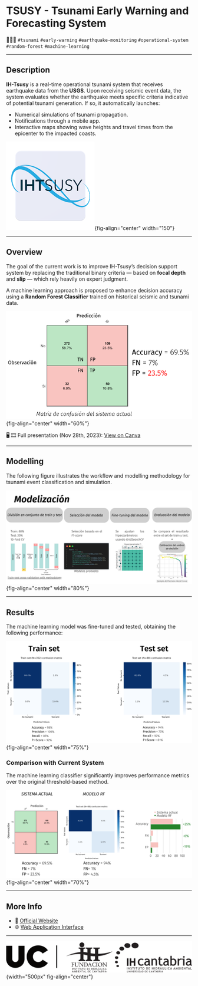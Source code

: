 # TSUSY - Tsunami Early Warning and Forecasting System

🌊📲🧠 `#tsunami` `#early-warning` `#earthquake-monitoring` `#operational-system` `#random-forest` `#machine-learning`

---

## Description

**IH-Tsusy** is a real-time operational tsunami system that receives earthquake data from the **USGS**. Upon receiving seismic event data, the system evaluates whether the earthquake meets specific criteria indicative of potential tsunami generation. If so, it automatically launches:

- Numerical simulations of tsunami propagation.
- Notifications through a mobile app.
- Interactive maps showing wave heights and travel times from the epicenter to the impacted coasts.

![](../_static/images/tsusy_logo.png){fig-align="center" width="150"}


---

## Overview

The goal of the current work is to improve IH-Tsusy’s decision support system by replacing the traditional binary criteria — based on **focal depth** and **slip** — which rely heavily on expert judgment.

A machine learning approach is proposed to enhance decision accuracy using a **Random Forest Classifier** trained on historical seismic and tsunami data.

![Current System Output](../_static/images/tsusy-current-results.png){fig-align="center" width="60%"}

🖥️ 🎞️ Full presentation (Nov 28th, 2023): [View on Canva](https://www.canva.com/design/DAFbFyWc57c/ISjeqcPnOdLalJp-zXw_TQ/edit?utm_content=DAFbFyWc57c&utm_campaign=designshare&utm_medium=link2&utm_source=sharebutton)

---

## Modelling

The following figure illustrates the workflow and modelling methodology for tsunami event classification and simulation.

![Modelling workflow](../_static/images/tsusy-modelling.png){fig-align="center" width="80%"}

---

## Results

The machine learning model was fine-tuned and tested, obtaining the following performance:

![Train/Test Confusion Matrix](../_static/images/tsusy-train-test-conf-mat.png){fig-align="center" width="75%"}

### Comparison with Current System

The machine learning classifier significantly improves performance metrics over the original threshold-based method.

![Comparison with baseline](../_static/images/tsusy-comparison-conf-mat.png){fig-align="center" width="70%"}

---

## More Info

- 🔗 [Official Website](https://ihcantabria.com/specialized-software/ih-tsusy/)
- 🌐 [Web Application Interface](https://tsunami.ihcantabria.com/#/earthquakes)

---

![](../_static/images/UC+FIHAC+IHCantabrianegro.png){width="500px" fig-align="center"}
